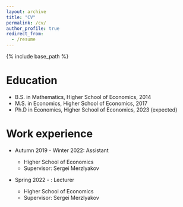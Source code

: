 ```yaml
---
layout: archive
title: "CV"
permalink: /cv/
author_profile: true
redirect_from:
  - /resume
---
```


{% include base_path %}

Education
======
* B.S. in Mathematics, Higher School of Economics, 2014
* M.S. in Economics, Higher School of Economics, 2017
* Ph.D in Economics, Higher School of Economics, 2023 (expected)

Work experience
======
* Autumn 2019 - Winter 2022: Assistant
  * Higher School of Economics
  * Supervisor: Sergei Merzlyakov

* Spring 2022 - : Lecturer
  * Higher School of Economics
  * Supervisor: Sergei Merzlyakov

<!---
Skills
======

Publications
======
  <ul>{% for post in site.publications %}
    {% include archive-single-cv.html %}
  {% endfor %}</ul>
  
Talks
======
  <ul>{% for post in site.talks %}
    {% include archive-single-talk-cv.html %}
  {% endfor %}</ul>
  
Teaching
======
  <ul>{% for post in site.teaching %}
    {% include archive-single-cv.html %}
  {% endfor %}</ul>
  
Service and leadership
======
* Currently signed in to 43 different slack teams
-->
